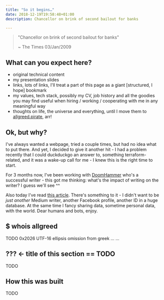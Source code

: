 ```yaml
---
title: "So it begins…"
date: 2018-12-19T19:58:48+01:00
description: Chancellor on brink of second bailout for banks

---
```


> "Chancellor on brink of second bailout for banks"
>
> ~ The Times 03/Jan/2009

## What can you expect here?
- original technical content
- my presentation slides
- links, lots of links, I'll treat a part of this page as a giant [structured, I hope] bookmark
- my values, tech stack, possibly my CV, job history and all the goodies you may find useful when hiring / working / cooperating with me in any meaningful way
- thoughts on life, the universe and everything, until I move them to [allgreed.pirate](https://allgreed.pirate), arr!

## Ok, but why?
I've always wanted a webpage, tried a couple times, but had no idea what to put there. And yet, I decided to give it another hit - I had a problem recently that I could duckduckgo an answer to, something terraform-related, and it was a wake-up call for me - I knew this is the right time to start.

For 3 months now, I've been working with [DoomHammer](https://medium.com/@doomhammerng) who's a successful writer - this got me thinking: what's the impact of writing on the writer? I guess we'll see ^^

Also today I've read [this article](https://motherboard.vice.com/en_us/article/vbanny/we-should-replace-facebook-with-personal-websites). There's something to it - I didn't want to be *just another* Medium writer, another Facebook profile, another ID in a huge database. At the same time I fancy sharing data, sometime personal data, with the world. Dear humans and bots, enjoy.

## $ whois allgreed
TODO
0x2026
UTF-16
ellipsis
omission from greek
... …

## ??? <- title of this section == TODO
TODO

## How this was built
TODO
